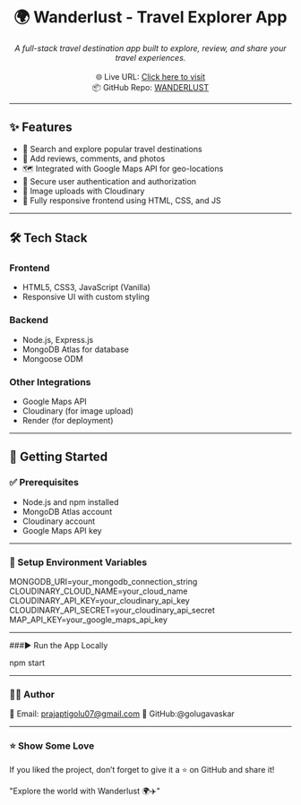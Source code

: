 <h1 align="center">🌍 Wanderlust - Travel Explorer App</h1>

<p align="center">
  <i>A full-stack travel destination app built to explore, review, and share your travel experiences.</i><br>
  <br>
  🌐 Live URL: <a href="https://wanderlust-5-qnnb.onrender.com/listings">Click here to visit</a> <br>
  📦 GitHub Repo: <a href="https://github.com/golugovaskar/WANDERLUST">WANDERLUST</a>
</p>

---

## ✨ Features

- 🧭 Search and explore popular travel destinations
- 📝 Add reviews, comments, and photos
- 🗺️ Integrated with Google Maps API for geo-locations
- 🔐 Secure user authentication and authorization
- 📸 Image uploads with Cloudinary
- 📄 Fully responsive frontend using HTML, CSS, and JS

---

## 🛠️ Tech Stack

### Frontend
- HTML5, CSS3, JavaScript (Vanilla)
- Responsive UI with custom styling

### Backend
- Node.js, Express.js
- MongoDB Atlas for database
- Mongoose ODM

### Other Integrations
- Google Maps API
- Cloudinary (for image upload)
- Render (for deployment)


---

## 🚀 Getting Started

### ✅ Prerequisites

- Node.js and npm installed
- MongoDB Atlas account
- Cloudinary account
- Google Maps API key

---

### 🔐 Setup Environment Variables

MONGODB_URI=your_mongodb_connection_string
CLOUDINARY_CLOUD_NAME=your_cloud_name
CLOUDINARY_API_KEY=your_cloudinary_api_key
CLOUDINARY_API_SECRET=your_cloudinary_api_secret
MAP_API_KEY=your_google_maps_api_key

---
###▶️ Run the App Locally

npm start

---
### 🙋‍♂️ Author
📧 Email: prajaptigolu07@gmail.com
🔗 GitHub:@golugavaskar

---
 ### ⭐ Show Some Love
If you liked the project, don’t forget to give it a ⭐ on GitHub and share it!

"Explore the world with Wanderlust 🌍✈️"





